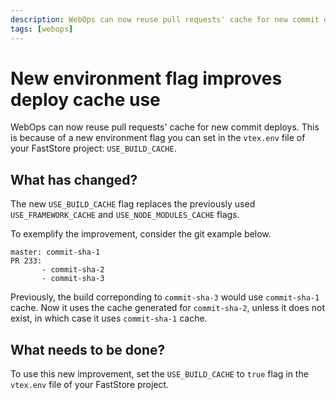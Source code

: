 ```yaml
---
description: WebOps can now reuse pull requests' cache for new commit deploys.
tags: [webops]
---
```


# New environment flag improves deploy cache use

WebOps can now reuse pull requests' cache for new commit deploys. This is because of a new environment flag you can set in the `vtex.env` file of your FastStore project: `USE_BUILD_CACHE`.

## What has changed?

The new `USE_BUILD_CACHE` flag replaces the previously used `USE_FRAMEWORK_CACHE` and `USE_NODE_MODULES_CACHE` flags.

To exemplify the improvement, consider the git example below.

```
master: commit-sha-1
PR 233:
       - commit-sha-2
       - commit-sha-3
```

Previously, the build correponding to `commit-sha-3` would use `commit-sha-1` cache. Now it uses the cache generated for `commit-sha-2`, unless it does not exist, in which case it uses `commit-sha-1` cache.

## What needs to be done?

To use this new improvement, set the `USE_BUILD_CACHE` to `true` flag in the `vtex.env` file of your FastStore project.
